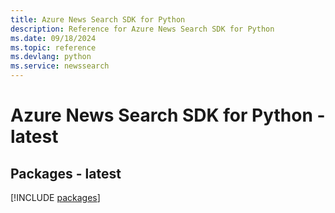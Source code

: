 ```yaml
---
title: Azure News Search SDK for Python
description: Reference for Azure News Search SDK for Python
ms.date: 09/18/2024
ms.topic: reference
ms.devlang: python
ms.service: newssearch
---
```

# Azure News Search SDK for Python - latest
## Packages - latest
[!INCLUDE [packages](news-search-index.md)]